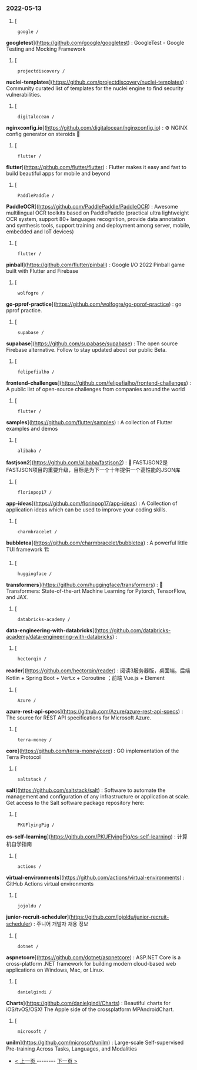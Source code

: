 ### 2022-05-13 
1. [
    

        google /
**googletest**](https://github.com/google/googletest) : GoogleTest - Google Testing and Mocking Framework
1. [
    

        projectdiscovery /
**nuclei-templates**](https://github.com/projectdiscovery/nuclei-templates) : Community curated list of templates for the nuclei engine to find security vulnerabilities.
1. [
    

        digitalocean /
**nginxconfig.io**](https://github.com/digitalocean/nginxconfig.io) : ⚙️ NGINX config generator on steroids 💉
1. [
    

        flutter /
**flutter**](https://github.com/flutter/flutter) : Flutter makes it easy and fast to build beautiful apps for mobile and beyond
1. [
    

        PaddlePaddle /
**PaddleOCR**](https://github.com/PaddlePaddle/PaddleOCR) : Awesome multilingual OCR toolkits based on PaddlePaddle (practical ultra lightweight OCR system, support 80+ languages recognition, provide data annotation and synthesis tools, support training and deployment among server, mobile, embedded and IoT devices)
1. [
    

        flutter /
**pinball**](https://github.com/flutter/pinball) : Google I/O 2022 Pinball game built with Flutter and Firebase
1. [
    

        wolfogre /
**go-pprof-practice**](https://github.com/wolfogre/go-pprof-practice) : go pprof practice.
1. [
    

        supabase /
**supabase**](https://github.com/supabase/supabase) : The open source Firebase alternative. Follow to stay updated about our public Beta.
1. [
    

        felipefialho /
**frontend-challenges**](https://github.com/felipefialho/frontend-challenges) : A public list of open-source challenges from companies around the world
1. [
    

        flutter /
**samples**](https://github.com/flutter/samples) : A collection of Flutter examples and demos
1. [
    

        alibaba /
**fastjson2**](https://github.com/alibaba/fastjson2) : 🚄 FASTJSON2是FASTJSON项目的重要升级，目标是为下一个十年提供一个高性能的JSON库
1. [
    

        florinpop17 /
**app-ideas**](https://github.com/florinpop17/app-ideas) : A Collection of application ideas which can be used to improve your coding skills.
1. [
    

        charmbracelet /
**bubbletea**](https://github.com/charmbracelet/bubbletea) : A powerful little TUI framework 🏗
1. [
    

        huggingface /
**transformers**](https://github.com/huggingface/transformers) : 🤗 Transformers: State-of-the-art Machine Learning for Pytorch, TensorFlow, and JAX.
1. [
    

        databricks-academy /
**data-engineering-with-databricks**](https://github.com/databricks-academy/data-engineering-with-databricks) : 
1. [
    

        hectorqin /
**reader**](https://github.com/hectorqin/reader) : 阅读3服务器版，桌面端。后端 Kotlin + Spring Boot + Vert.x + Coroutine ；前端 Vue.js + Element
1. [
    

        Azure /
**azure-rest-api-specs**](https://github.com/Azure/azure-rest-api-specs) : The source for REST API specifications for Microsoft Azure.
1. [
    

        terra-money /
**core**](https://github.com/terra-money/core) : GO implementation of the Terra Protocol
1. [
    

        saltstack /
**salt**](https://github.com/saltstack/salt) : Software to automate the management and configuration of any infrastructure or application at scale. Get access to the Salt software package repository here:
1. [
    

        PKUFlyingPig /
**cs-self-learning**](https://github.com/PKUFlyingPig/cs-self-learning) : 计算机自学指南
1. [
    

        actions /
**virtual-environments**](https://github.com/actions/virtual-environments) : GitHub Actions virtual environments
1. [
    

        jojoldu /
**junior-recruit-scheduler**](https://github.com/jojoldu/junior-recruit-scheduler) : 주니어 개발자 채용 정보
1. [
    

        dotnet /
**aspnetcore**](https://github.com/dotnet/aspnetcore) : ASP.NET Core is a cross-platform .NET framework for building modern cloud-based web applications on Windows, Mac, or Linux.
1. [
    

        danielgindi /
**Charts**](https://github.com/danielgindi/Charts) : Beautiful charts for iOS/tvOS/OSX! The Apple side of the crossplatform MPAndroidChart.
1. [
    

        microsoft /
**unilm**](https://github.com/microsoft/unilm) : Large-scale Self-supervised Pre-training Across Tasks, Languages, and Modalities 

- [ < 上一页 ](https://github.com/able8/github-trending-daily-record/blob/master/2022-05-12.md) -------- [ 下一页 > ](https://github.com/able8/github-trending-daily-record/blob/master/2022-05-14.md)